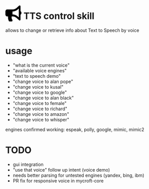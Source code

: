 # <img src='./icon.png' card_color='#40DBB0' width='50' height='50' style='vertical-align:bottom'/>  TTS control skill

allows to change or retrieve info about Text to Speech by voice

# usage

* "what is the current voice"
* "available voice engines"
* "text to speech demo"
* "change voice to alan pope"
* "change voice to kusal"
* "change voice to google"
* "change voice to alan black"
* "change voice to female"
* "change voice to richard"
* "change voice to amazon"
* "change voice to whisper"

engines confirmed working: espeak, polly, google, mimic, mimic2

# TODO

- gui integration
- "use that voice" follow up intent (voice demo)
- needs better parsing for untested engines (yandex, bing, ibm) 
- PR fix for responsive voice in mycroft-core
